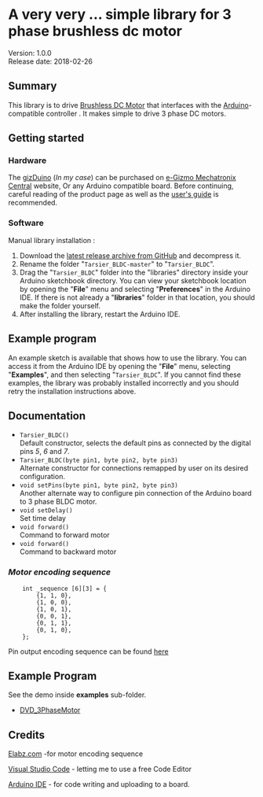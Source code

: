 # A very very ... simple library for 3 phase brushless dc motor

Version: 1.0.0 <br>
Release date: 2018-02-26 <br>

## Summary

This library is to drive  [Brushless DC Motor](https://en.wikipedia.org/wiki/Brushless_DC_electric_motor)  that interfaces with the
[Arduino](https://www.arduino.cc/)-compatible controller . It
makes simple to drive 3 phase DC motors.

## Getting started

### Hardware

The
[gizDuino](http://www.e-gizmo.net/oc/index.php?route=product/product&product_id=483) (*In my case*)
can be purchased on [e-Gizmo Mechatronix Central](www.e-gizmo.net/) website, Or any Arduino compatible board. Before continuing, careful reading of the product page as well as the [user's guide](http://e-gizmo.net/oc/kits%20documents/GIZDUINO%20FOLDER/MANUAL.zip) is
recommended.

### Software

Manual library installation :

1. Download the
   [latest release archive from GitHub](https://github.com/Tarsier-Marianz/Tarsier_BLDC/archive/master.zip)
   and decompress it.
2. Rename the folder "`Tarsier_BLDC-master`" to "`Tarsier_BLDC`".
3. Drag the "`Tarsier_BLDC`" folder into the "libraries" directory inside your
   Arduino sketchbook directory. You can view your sketchbook location by
   opening the "**File**" menu and selecting "**Preferences**" in the Arduino IDE. If
   there is not already a "**libraries**" folder in that location, you should make
   the folder yourself.
4. After installing the library, restart the Arduino IDE.

## Example program

An example sketch is available that shows how to use the library.  You
can access it from the Arduino IDE by opening the "**File**" menu,
selecting "**Examples**", and then selecting "`Tarsier_BLDC`".  If
you cannot find these examples, the library was probably installed
incorrectly and you should retry the installation instructions above.


## Documentation

- `Tarsier_BLDC()` <br> Default constructor, selects the
  default pins as connected by the digital pins *5*, *6* and *7*.
- `Tarsier_BLDC(byte pin1, byte pin2, byte pin3)` <br>
  Alternate constructor for connections remapped by user on its desired configuration.
- `void setPins(byte pin1, byte pin2, byte pin3)` <br> Another alternate way to configure pin connection of the Arduino board to 3 phase BLDC motor.
- `void setDelay()` <br> Set time delay
- `void forward()` <br> Command to forward motor
- `void forward()` <br> Command to backward motor

### *Motor encoding sequence*
        int _sequence [6][3] = {
            {1, 1, 0},
            {1, 0, 0},
            {1, 0, 1},
            {0, 0, 1},
            {0, 1, 1},
            {0, 1, 0},
        };


Pin output encoding sequence can be found [here](http://elabz.com/brushless-dc-motor-with-arduino/)

## Example Program
See the demo inside **examples** sub-folder.

  - [DVD_3PhaseMotor](https://github.com/Tarsier-Marianz/Tarsier_BLDC/blob/master/examples/DVD_3PhaseMotor/DVD_3PhaseMotor.ino)


## Credits

[Elabz.com](http://elabz.com/brushless-dc-motor-with-arduino/) -for motor encoding sequence

[Visual Studio Code](https://code.visualstudio.com/
) - letting me to use a free Code Editor

[Arduino IDE](https://www.arduino.cc/en/Main/OldSoftwareReleases) - for code writing and uploading to a board.

